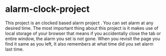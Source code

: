 # alarm-clock-project

 This project is an clocked based alarm project . You can set alarm at any desired time. The most important thing about this project is it makes use of local storage of your browser that means if you accidentally close the tab or entire window, the alarm you set is not gone. When you revisit the page you find it same as you left, It also remembers at what time did you set alarm last time.
